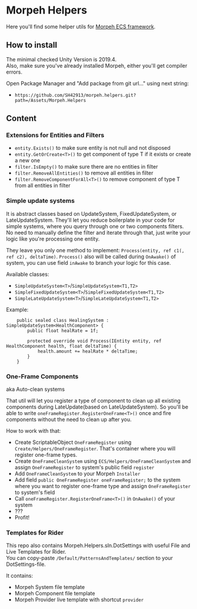 # Morpeh Helpers
Here you'll find some helper utils for [Morpeh ECS framework](https://github.com/scellecs/morpeh).

## How to install
The minimal checked Unity Version is 2019.4.\
Also, make sure you've already installed Morpeh, either you'll get compiler errors.

Open Package Manager and "Add package from git url..." using next string:
* `https://github.com/SH42913/morpeh.helpers.git?path=/Assets/Morpeh.Helpers`

## Content
### Extensions for Entities and Filters
* `entity.Exists()` to make sure entity is not null and not disposed
* `entity.GetOrCreate<T>()` to get component of type T if it exists or create a new one
* `filter.IsEmpty()` to make sure there are no entities in filter
* `filter.RemoveAllEntities()` to remove all entities in filter
* `filter.RemoveComponentForAll<T>()` to remove component of type T from all entities in filter

### Simple update systems
It is abstract classes based on UpdateSystem, FixedUpdateSystem, or LateUpdateSystem. 
They'll let you reduce boilerplate in your code for simple systems, where you query through one or two components filters. 
No need to manually define the filter and iterate through that, just write your logic like you're processing one entity.

They leave you only one method to implement: `Process(entity, ref c1(, ref c2), deltaTime)`. 
`Process()` also will be called during `OnAwake()` of system, you can use field `inAwake` to branch your logic for this case.

Available classes:
* `SimpleUpdateSystem<T>`/`SimpleUpdateSystem<T1,T2>`
* `SimpleFixedUpdateSystem<T>`/`SimpleFixedUpdateSystem<T1,T2>`
* `SimpleLateUpdateSystem<T>`/`SimpleLateUpdateSystem<T1,T2>`

Example:
```
    public sealed class HealingSystem : SimpleUpdateSystem<HealthComponent> {
        public float healRate = 1f;
    
        protected override void Process(IEntity entity, ref HealthComponent health, float deltaTime) {
            health.amount += healRate * deltaTime;
        }
    }
```

### One-Frame Components
aka Auto-clean systems

That util will let you register a type of component to clean up all existing components during LateUpdate(based on LateUpdateSystem). 
So you'll be able to write `oneFrameRegister.RegisterOneFrame<T>()` once and fire components without the need to clean up after you.

How to work with that:
* Create ScriptableObject `OneFrameRegister` using `Create/Helpers/OneFrameRegister`. That's container where you will register one-frame types.
* Create `OneFrameCleanSystem` using `ECS/Helpers/OneFrameCleanSystem` and assign `OneFrameRegister` to system's public field `register`
* Add `OneFrameCleanSystem` to your Morpeh `Installer`
* Add field `public OneFrameRegister oneFrameRegister;` to the system where you want to register one-frame type and assign `OneFrameRegister` to system's field
* Call `oneFrameRegister.RegisterOneFrame<T>()` in `OnAwake()` of your system
* ???
* Profit!

### Templates for Rider
This repo also contains Morpeh.Helpers.sln.DotSettings with useful File and Live Templates for Rider.\
You can copy-paste `/Default/PatternsAndTemplates/` section to your DotSettings-file.

It contains:
* Morpeh System file template
* Morpeh Component file template
* Morpeh Provider live template with shortcut `provider`

